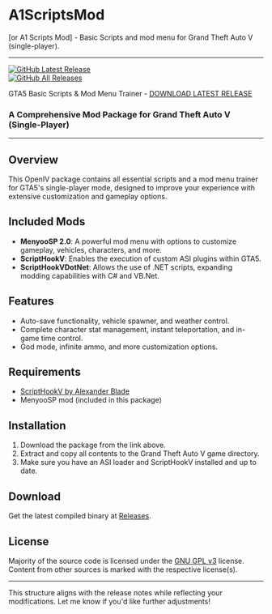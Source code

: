 # A1ScriptsMod
[or A1 Scripts Mod] - Basic Scripts and mod menu for Grand Theft Auto V (single-player).

---
[![GitHub Latest Release](https://img.shields.io/github/downloads/evtechcodr/A1ScriptsMod/latest/total?label=latest-release&logo=GitHub)](https://github.com/evtechcodr/A1ScriptsMod/releases/latest)  
[![GitHub All Releases](https://img.shields.io/github/downloads/evtechcodr/A1ScriptsMod/total?label=all-releases&logo=GitHub)](https://github.com/evtechcodr/A1ScriptsMod/releases)

GTA5 Basic Scripts & Mod Menu Trainer - [DOWNLOAD LATEST RELEASE](https://github.com/evtechcodr/A1ScriptsMod/releases/download/V-0.1/A1.Scripts.Mod.By.EVTECH.Plays.oiv)   
### A Comprehensive Mod Package for Grand Theft Auto V (Single-Player)

---

## Overview

This OpenIV package contains all essential scripts and a mod menu trainer for GTA5's single-player mode, designed to improve your experience with extensive customization and gameplay options.

## Included Mods

- **MenyooSP 2.0**: A powerful mod menu with options to customize gameplay, vehicles, characters, and more.
- **ScriptHookV**: Enables the execution of custom ASI plugins within GTA5.
- **ScriptHookVDotNet**: Allows the use of .NET scripts, expanding modding capabilities with C# and VB.Net.

## Features

- Auto-save functionality, vehicle spawner, and weather control.
- Complete character stat management, instant teleportation, and in-game time control.
- God mode, infinite ammo, and more customization options.

## Requirements

- [ScriptHookV by Alexander Blade](http://www.dev-c.com/gtav/scripthookv/)
- MenyooSP mod (included in this package)

## Installation

1. Download the package from the link above.
2. Extract and copy all contents to the Grand Theft Auto V game directory.
3. Make sure you have an ASI loader and ScriptHookV installed and up to date.

## Download

Get the latest compiled binary at [Releases](https://github.com/evtechcodr/A1ScriptsMod/releases).

## License

Majority of the source code is licensed under the [GNU GPL v3](LICENSE.txt) license. Content from other sources is marked with the respective license(s).

---

This structure aligns with the release notes while reflecting your modifications. Let me know if you'd like further adjustments!
